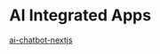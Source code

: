# AI Integrated Apps
<a href="https://github.com/monate615/ai-chatbot-nextjs">ai-chatbot-nextjs</a>
